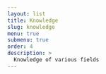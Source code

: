 ```yaml
---
layout: list
title: Knowledge
slug: knowledge
menu: true
submenu: true
order: 4
description: >
  Knowledge of various fields
---
```

